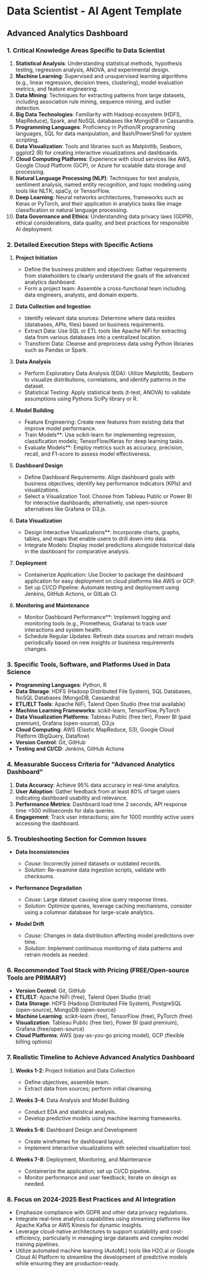 # Data Scientist - AI Agent Template
## Advanced Analytics Dashboard

### 1. Critical Knowledge Areas Specific to Data Scientist

1. **Statistical Analysis**: Understanding statistical methods, hypothesis testing, regression analysis, ANOVA, and experimental design.
2. **Machine Learning**: Supervised and unsupervised learning algorithms (e.g., linear regression, decision trees, clustering), model evaluation metrics, and feature engineering.
3. **Data Mining**: Techniques for extracting patterns from large datasets, including association rule mining, sequence mining, and outlier detection.
4. **Big Data Technologies**: Familiarity with Hadoop ecosystem (HDFS, MapReduce), Spark, and NoSQL databases like MongoDB or Cassandra.
5. **Programming Languages**: Proficiency in Python/R programming languages, SQL for data manipulation, and Bash/PowerShell for system scripting.
6. **Data Visualization**: Tools and libraries such as Matplotlib, Seaborn, ggplot2 (R) for creating interactive visualizations and dashboards.
7. **Cloud Computing Platforms**: Experience with cloud services like AWS, Google Cloud Platform (GCP), or Azure for scalable data storage and processing.
8. **Natural Language Processing (NLP)**: Techniques for text analysis, sentiment analysis, named entity recognition, and topic modeling using tools like NLTK, spaCy, or TensorFlow.
9. **Deep Learning**: Neural networks architectures, frameworks such as Keras or PyTorch, and their application in analytics tasks like image classification or natural language processing.
10. **Data Governance and Ethics**: Understanding data privacy laws (GDPR), ethical considerations, data quality, and best practices for responsible AI deployment.

### 2. Detailed Execution Steps with Specific Actions

1. **Project Initiation**
   - Define the business problem and objectives: Gather requirements from stakeholders to clearly understand the goals of the advanced analytics dashboard.
   - Form a project team: Assemble a cross-functional team including data engineers, analysts, and domain experts.

2. **Data Collection and Ingestion**
   - Identify relevant data sources: Determine where data resides (databases, APIs, files) based on business requirements.
   - Extract Data: Use SQL or ETL tools like Apache NiFi for extracting data from various databases into a centralized location.
   - Transform Data: Cleanse and preprocess data using Python libraries such as Pandas or Spark.

3. **Data Analysis**
   - Perform Exploratory Data Analysis (EDA): Utilize Matplotlib, Seaborn to visualize distributions, correlations, and identify patterns in the dataset.
   - Statistical Testing: Apply statistical tests (t-test, ANOVA) to validate assumptions using Pythons SciPy library or R.

4. **Model Building**
   - Feature Engineering: Create new features from existing data that improve model performance.
   - Train Models**: Use scikit-learn for implementing regression, classification models; TensorFlow/Keras for deep learning tasks.
   - Evaluate Models**: Employ metrics such as accuracy, precision, recall, and F1-score to assess model effectiveness.

5. **Dashboard Design**
   - Define Dashboard Requirements: Align dashboard goals with business objectives; identify key performance indicators (KPIs) and visualizations.
   - Select a Visualization Tool: Choose from Tableau Public or Power BI for interactive dashboards; alternatively, use open-source alternatives like Grafana or D3.js.

6. **Data Visualization**
   - Design Interactive Visualizations**: Incorporate charts, graphs, tables, and maps that enable users to drill down into data.
   - Integrate Models: Display model predictions alongside historical data in the dashboard for comparative analysis.

7. **Deployment**
   - Containerize Application: Use Docker to package the dashboard application for easy deployment on cloud platforms like AWS or GCP.
   - Set up CI/CD Pipeline: Automate testing and deployment using Jenkins, GitHub Actions, or GitLab CI.

8. **Monitoring and Maintenance**
   - Monitor Dashboard Performance**: Implement logging and monitoring tools (e.g., Prometheus, Grafana) to track user interactions and system health.
   - Schedule Regular Updates: Refresh data sources and retrain models periodically based on new insights or business requirements changes.

### 3. Specific Tools, Software, and Platforms Used in Data Science

- **Programming Languages**: Python, R
- **Data Storage**: HDFS (Hadoop Distributed File System), SQL Databases, NoSQL Databases (MongoDB, Cassandra)
- **ETL/ELT Tools**: Apache NiFi, Talend Open Studio (free trial available)
- **Machine Learning Frameworks**: scikit-learn, TensorFlow, PyTorch
- **Data Visualization Platforms**: Tableau Public (free tier), Power BI (paid premium), Grafana (open-source), D3.js
- **Cloud Computing**: AWS (Elastic MapReduce, S3), Google Cloud Platform (BigQuery, Dataflow)
- **Version Control**: Git, GitHub
- **Testing and CI/CD**: Jenkins, GitHub Actions

### 4. Measurable Success Criteria for "Advanced Analytics Dashboard"

1. **Data Accuracy**: Achieve 95% data accuracy in real-time analytics.
2. **User Adoption**: Gather feedback from at least 80% of target users indicating dashboard usability and relevance.
3. **Performance Metrics**: Dashboard load time 2 seconds, API response time <500 milliseconds for data queries.
4. **Engagement**: Track user interactions; aim for 1000 monthly active users accessing the dashboard.

### 5. Troubleshooting Section for Common Issues

- **Data Inconsistencies**
  - *Cause*: Incorrectly joined datasets or outdated records.
  - *Solution*: Re-examine data ingestion scripts, validate with checksums.

- **Performance Degradation**
  - *Cause*: Large dataset causing slow query response times.
  - *Solution*: Optimize queries, leverage caching mechanisms, consider using a columnar database for large-scale analytics.

- **Model Drift**
  - *Cause*: Changes in data distribution affecting model predictions over time.
  - *Solution*: Implement continuous monitoring of data patterns and retrain models as needed.

### 6. Recommended Tool Stack with Pricing (FREE/Open-source Tools are PRIMARY)

- **Version Control**: Git, GitHub
- **ETL/ELT**: Apache NiFi (free), Talend Open Studio (trial)
- **Data Storage**: HDFS (Hadoop Distributed File System), PostgreSQL (open-source), MongoDB (open-source)
- **Machine Learning**: scikit-learn (free), TensorFlow (free), PyTorch (free)
- **Visualization**: Tableau Public (free tier), Power BI (paid premium), Grafana (free/open-source)
- **Cloud Platforms**: AWS (pay-as-you-go pricing model), GCP (flexible billing options)

### 7. Realistic Timeline to Achieve Advanced Analytics Dashboard

1. **Weeks 1-2**: Project Initiation and Data Collection
   - Define objectives, assemble team.
   - Extract data from sources; perform initial cleansing.

2. **Weeks 3-4**: Data Analysis and Model Building
   - Conduct EDA and statistical analysis.
   - Develop predictive models using machine learning frameworks.

3. **Weeks 5-6**: Dashboard Design and Development
   - Create wireframes for dashboard layout.
   - Implement interactive visualizations with selected visualization tool.

4. **Weeks 7-8**: Deployment, Monitoring, and Maintenance
   - Containerize the application; set up CI/CD pipeline.
   - Monitor performance and user feedback; iterate on design as needed.

### 8. Focus on 2024-2025 Best Practices and AI Integration

- Emphasize compliance with GDPR and other data privacy regulations.
- Integrate real-time analytics capabilities using streaming platforms like Apache Kafka or AWS Kinesis for dynamic insights.
- Leverage cloud-native architectures to support scalability and cost-efficiency, particularly in managing large datasets and complex model training pipelines.
- Utilize automated machine learning (AutoML) tools like H2O.ai or Google Cloud AI Platform to streamline the development of predictive models while ensuring they are production-ready.

